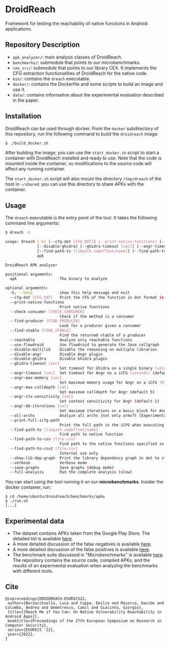 # DroidReach

Framework for testing the reachability of native functions in Android applications.

## Repository Description
- `apk_analyzer/`: main analysis classes of DroidReach.
- `benchmarks/`: submodule that points to our microbenchmarks.
- `cex_src/`: submodule that points to our library CEX. It implements the CFG extraction functionalities of DroidReach for the native code.
- `bin/`: contains the `dreach` executable.
- `docker/`: contains the Dockerfile and some scripts to build an image and use it.
- `data/`: contains information about the experimental evaluation described in the paper.

## Installation

DroidReach can be used through docker.
From the `docker` subdirectory of this repository, run the following command to build the `droidreach` image:

``` bash
$ ./build_docker.sh
```

After building the image, you can use the `start_docker.sh` script to start a container with DroidReach installed and ready to use.
Note that the code is _mounted_ inside the container, so modifications to the source code will affect any running container.

The `start_docker.sh` script will also mount the directory `/tmp/dreach` of the host in `~/shared`: you can use this directory to share APKs with the container.

## Usage

The `dreach` executable is the entry point of the tool. It takes the following command line arguments:

``` bash
$ dreach -h

usage: dreach [-h] [--cfg-dot [CFG_DOT]] [--print-native-functions] [--check-consumer [CHECK_CONSUMER]] [--find-producer [FIND_PRODUCER]] [--find-vtable [FIND_VTABLE]] [--reachable] [--use-flowdroid] [--disable-multilib] [--disable-angr]
              [--disable-ghidra] [--ghidra-timeout [sec]] [--angr-timeout [sec]] [--angr-max-memory [sec]] [--angr-max-calldepth [val]] [--angr-ctx-sensitivity [val]] [--angr-bb-iterations [val]] [--all-archs] [--print-full-icfg-path]
              [--find-path-to [libpath.so@offset/name]] [--find-path-to-csv [file.csv]] [--find-path-to-csv2 [file.csv]] [--show-lib-dep-graph] [--verbose] [--save-graphs] [--full-analysis]
              apk

DroidReach APK analyzer

positional arguments:
  apk                   The binary to analyze

optional arguments:
  -h, --help            show this help message and exit
  --cfg-dot [CFG_DOT]   Print the CFG of the function in dot format (either class;->method(args), or lib.so@offset/name)
  --print-native-functions
                        Print native functions
  --check-consumer [CHECK_CONSUMER]
                        Check if the method is a consumer
  --find-producer [FIND_PRODUCER]
                        Look for a producer given a consumer
  --find-vtable [FIND_VTABLE]
                        Find the returned vtable of a producer
  --reachable           Analyze only reachable functions
  --use-flowdroid       Use flowdroid to generate the Java callgraph
  --disable-multilib    Disable the reasoning on multiple libraries
  --disable-angr        Disable Angr plugin
  --disable-ghidra      Disable Ghidra plugin
  --ghidra-timeout [sec]
                        Set timeout for Ghidra on a single binary [seconds] (default 20 min)
  --angr-timeout [sec]  Set timeout for Angr on a iCFG [seconds] (default 30 min)
  --angr-max-memory [sec]
                        Set maximum memory usage for Angr on a iCFG [MiB] (default None)
  --angr-max-calldepth [val]
                        Set maximum calldepth for Angr (default 5)
  --angr-ctx-sensitivity [val]
                        Set context sensitivity for Angr (default 1)
  --angr-bb-iterations [val]
                        Set maximum iterations on a basic block for Angr (default 1)
  --all-archs           Analyze all archs (not only armv7) [Experimental]
  --print-full-icfg-path
                        Print the full path in the iCFG when executing --find-path-*
  --find-path-to [libpath.so@offset/name]
                        Find path to native function
  --find-path-to-csv [file.csv]
                        Find path to the native functions specified in the CSV (lib.so,offset)
  --find-path-to-csv2 [file.csv]
                        Internal use only
  --show-lib-dep-graph  Print the library dependency graph in dot to stdout
  --verbose             Verbose mode
  --save-graphs         Save graphs (debug mode)
  --full-analysis       Run the complete analysis (slow)
```

You can start using the tool running it on our __microbenchmarks__. Insider the docker container, run:
```
$ cd /home/ubuntu/droidreach/benchmarks/apks
$ ./run.sh
[...]
```

## Experimental data

* The dataset contains APKs taken from the Google Play Store. The detailed list is available [here](data/dataset.csv).
* A more detailed discussion of the false negatives is available [here](data/results-false-negatives.md).
* A more detailed discussion of the false positives is available [here](data/results-false-positives.csv).
* The benchmark suite discussed in "Microbenchmarks" is available [here](https://github.com/season-lab/DroidReachBenchmarks/tree/master). The repository contains the source code, compiled APKs, and the results of an expermental evaluation when analyzing the benchmarks with different tools.

## Cite

```
@inproceedings{DROIDREACH-ESORICS22,
 author={Borzacchiello, Luca and Coppa, Emilio and Maiorca, Davide and Columbu, Andrea and Demetrescu, Camil and Giacinto, Giorgio},
 title={{Reach Me if You Can: On Native Vulnerability Reachability in Android Apps}},
 booktitle={Proceedings of the 27th European Symposium on Research in Computer Security},
 series={ESORICS '22},
 year={2022},
}
```
